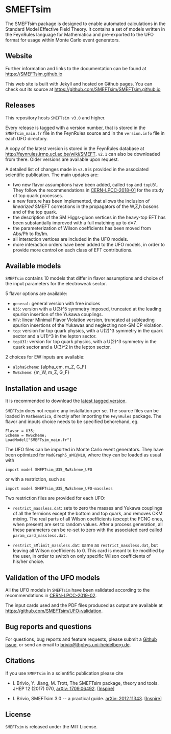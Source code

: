 # SMEFTsim

The SMEFTsim package is designed to enable automated calculations in the Standard Model Effective Field Theory.
It contains a set of models written in the FeynRules language for Mathematica and pre-exported to the UFO format for usage within Monte Carlo event generators.

## Website 

Further information and links to the documentation can be found at https://SMEFTsim.github.io

This web site is built with Jekyll and hosted on Github pages. You can check out its source at https://github.com/SMEFTsim/SMEFTsim.github.io

## Releases

This repository hosts `SMEFTsim v3.0` and higher. 

Every release is tagged with a version number, that is stored in the `SMEFTsim_main.fr` file in the FeynRules source and in the `version.info` file in each UFO directory. 

A copy of the latest version is stored in the FeynRules database at http://feynrules.irmp.ucl.ac.be/wiki/SMEFT.
`v2.1` can also be downloaded from there. Older versions are available upon request.

A detailed list of changes made in `v3.0` is provided in the associated scientific publication. 
The main updates are:
- two new flavor assumptions have been added, called `top` and `topU3l`. They follow the recommendations in [CERN-LPCC-2018-01](http://cds.cern.ch/record/2305783) for the study of top quark processes.
- a new feature has been implemented, that allows the inclusion of _linearized_ SMEFT corrections in the propagators of the W,Z,h bosons and of the top quark.
- the description of the SM Higgs-gluon vertices in the heavy-top EFT has been substantially improved with a full matching up to d=7.
- the parameterization of Wilson coefficients has been moved from Abs/Ph to Re/Im.
- all interaction vertices are included in the UFO models.
- more interaction orders have been added to the UFO models, in order to provide more control on each class of EFT contributions.

## Available models

`SMEFTsim` contains 10 models that differ in flavor assumptions and choice of the input parameters for the electroweak sector. 

5 flavor options are available:
- `general`: general version with free indices
- `U35`: version with a U(3)^5 symmetry imposed, truncated at the leading spurion insertion of the Yukawa couplings.
- `MFV`: linear Minimal Flavor Violation version, truncated at subleading spurion insertions of the Yukawas and neglecting non-SM CP violation.
- `top`: version for top quark physics, with a U(2)^3 symmetry in the quark sector and a U(1)^3 in the lepton sector. 
- `topU3l`: version for top quark physics, with a U(2)^3 symmetry in the quark sector and a U(3)^2 in the lepton sector. 

2 choices for EW inputs are available:
- `alphaScheme`: {alpha_em, m_Z, G_F}
- `MwScheme`: {m_W, m_Z, G_F}

## Installation and usage

It is recommended to download the [latest tagged version](https://github.com/SMEFTsim/SMEFTsim/releases/latest).


`SMEFTsim` does not require any installation per se. 
The source files can be loaded in `Mathematica`, directly after importing the `FeynRules` package. The flavor and inputs choice needs to be specified behorehand, eg.
```
Flavor = U35;
Scheme = MwScheme;
LoadModel["SMEFTsim_main.fr"]
```

The UFO files can be imported in Monte Carlo event generators. They have been optimized for `MadGraph5_aMC@NLO`, where they can be loaded as usual with
```
import model SMEFTsim_U35_MwScheme_UFO
```
or with a restriction, such as
```
import model SMEFTsim_U35_MwScheme_UFO-massless
```
Two restriction files are provided for each UFO:
- `restrict_massless.dat`: sets to zero the masses and Yukawa couplings of all the fermions except the bottom and top quark, and removes CKM mixing.
The real parts of all Wilson coefficients (except the FCNC ones, when present) are set to random values.
After a process generation, all these parameters can be re-set to zero with the associated card called `param_card_massless.dat`.

- `restrict_SMlimit_massless.dat`: same as `restrict_massless.dat`, but leaving all Wilson coefficients to 0. This card is meant to be modified by the user, in order to switch on only specific Wilson coefficients of his/her choice.

## Validation of the UFO models

All the UFO models in `SMEFTsim` have been validated according to the recommendations in [CERN-LPCC-2019-02](http://cds.cern.ch/record/2680993).

The input cards used and the PDF files produced as output are available at https://github.com/SMEFTsim/UFO-validation.

## Bug reports and questions

For questions, bug reports and feature requests, please submit a [Github issue](https://github.com/SMEFTsim/SMEFTsim/issues), or send an email to brivio@thphys.uni-heidelberg.de. 

## Citations

If you use `SMEFTsim` in a scientific publication please cite

- I. Brivio, Y. Jiang, M. Trott, The SMEFTsim package, theory and tools. JHEP 12 (2017) 070, [arXiv: 1709.06492](https://arxiv.org/abs/1709.06492). [[Inspire](https://inspirehep.net/literature/1624421)]

- I. Brivio, SMEFTsim 3.0 -- a practical guide. [arXiv: 2012.11343](https://arxiv.org/abs/2012.11343). [[Inspire](https://inspirehep.net/literature/1837608)]

## License

`SMEFTsim` is released under the MIT License.
